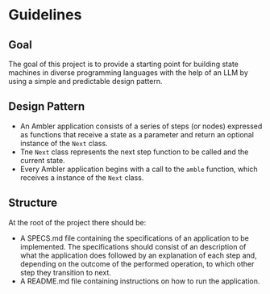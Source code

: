 # Guidelines

## Goal
The goal of this project is to provide a starting point for building state machines in diverse programming languages with the help of an LLM by using a simple and predictable design pattern.

## Design Pattern
- An Ambler application consists of a series of steps (or nodes) expressed as functions that receive a state as a parameter and return an optional instance of the `Next` class.
- Tne `Next` class represents the next step function to be called and the current state.
- Every Ambler application begins with a call to the `amble` function, which receives a instance of the `Next` class.

## Structure
At the root of the project there should be:
- A SPECS.md file containing the specifications of an application to be implemented. The specifications should consist of an description of what the application does followed by an explanation of each step and, depending on the outcome of the performed operation, to which other step they transition to next.
- A README.md file containing instructions on how to run the application.
